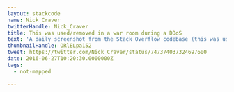 ```yaml
---
layout: stackcode
name: Nick Craver
twitterHandle: Nick_Craver
title: This was used/removed in a war room during a DDoS
text: 'A daily screenshot from the Stack Overflow codebase (this was used/removed in a war room during a DDoS). '
thumbnailHandle: ORlELpa152
tweet: https://twitter.com/Nick_Craver/status/747374037324697600
date: 2016-06-27T10:20:30.0000000Z
tags:
  - not-mapped

---
```

